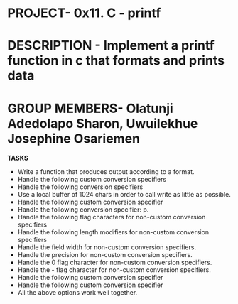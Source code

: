 # PROJECT- 0x11. C - printf
# DESCRIPTION - Implement a printf function in c that formats and prints data
# GROUP MEMBERS- Olatunji Adedolapo Sharon, Uwuilekhue Josephine Osariemen

**TASKS**
- Write a function that produces output according to a format.
- Handle the following custom conversion specifiers
- Handle the following conversion specifiers
- Use a local buffer of 1024 chars in order to call write as little as possible.
- Handle the following custom conversion specifier
- Handle the following conversion specifier: p.
- Handle the following flag characters for non-custom conversion specifiers
- Handle the following length modifiers for non-custom conversion specifiers
- Handle the field width for non-custom conversion specifiers.
- Handle the precision for non-custom conversion specifiers.
- Handle the 0 flag character for non-custom conversion specifiers.
- Handle the - flag character for non-custom conversion specifiers.
- Handle the following custom conversion specifier
- Handle the following custom conversion specifier
- All the above options work well together.
